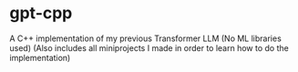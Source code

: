 # gpt-cpp
A C++ implementation of my previous Transformer LLM (No ML libraries used)
(Also includes all miniprojects I made in order to learn how to do the implementation)
